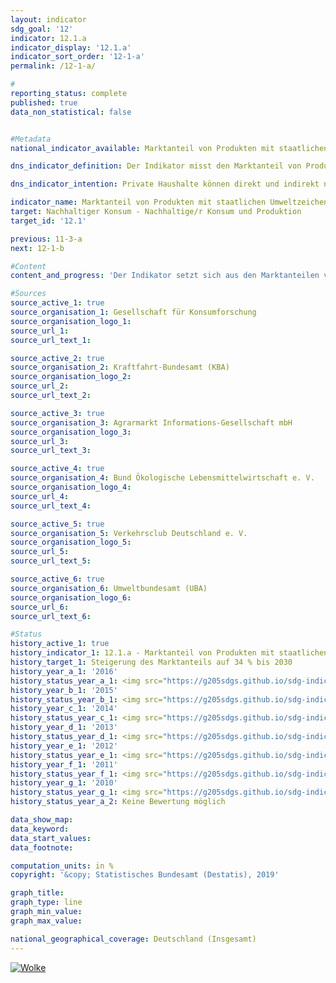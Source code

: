 ```yaml
---                   
layout: indicator                   
sdg_goal: '12'                   
indicator: 12.1.a                   
indicator_display: '12.1.a'                   
indicator_sort_order: '12-1-a'                   
permalink: /12-1-a/                   

#                   
reporting_status: complete                   
published: true                   
data_non_statistical: false                   


#Metadata                   
national_indicator_available: Marktanteil von Produkten mit staatlichen Umweltzeichen                   

dns_indicator_definition: Der Indikator misst den Marktanteil von Produkten mit freiwilligen oder verpflichtenden Umweltzeichen, deren Vergabegrundlagen von staatlichen Organen festgelegt werden.                   

dns_indicator_intention: Private Haushalte können direkt und indirekt nachhaltig konsumieren. Einerseits beeinflusst ihre Einkaufsentscheidung ihre eigene Umweltbilanz, denn energieeffiziente Fahrzeuge oder gedämmte Häuser benötigen bei der Nutzung weniger Energie und verursachen einen geringeren Ausstoß von Treibhausgasen. Andererseits können die Verbraucherinnen und Verbraucher Produkte erwerben, die auf besonders nachhaltige Weise hergestellt wurden. Ziel der Bundesregierung ist es daher, den Marktanteil von Produkten mit staatlichen Umweltzeichen bis 2030 auf 34 % zu erhöhen.                   

indicator_name: Marktanteil von Produkten mit staatlichen Umweltzeichen                   
target: Nachhaltiger Konsum - Nachhaltige/r Konsum und Produktion                   
target_id: '12.1'                   

previous: 11-3-a                   
next: 12-1-b                   

#Content                    
content_and_progress: 'Der Indikator setzt sich aus den Marktanteilen von Produkten mit einem der Umweltzeichen EU Ecolabel, EU-Bio-Siegel, Blauer Engel oder der jeweils höchsten Klasse des EU-Energieverbrauchskennzeichens zusammen. Die EU-Energieverbrauchskennzeichnung adressiert primär Energieverbrauch und Treibhausgasemissionen, während die anderen drei Produktkennzeichen auch andere Umweltbelastungen wie Pestizideinsatz und gefährliche Abwässer berücksichtigen. Der Indikator soll abbilden, ob umweltfreundliche Produktvarianten konventionelle Produktvarianten im Markt ersetzen. Betrachtet wird dabei nur eine Auswahl an Produktgruppen, unter anderem weil nur begrenzt Daten zu Umsätzen von Produkten mit Nachhaltigkeitskennzeichen verfügbar sind. Zudem würde die Einbeziehung von bestimmten Produktgruppen zu  Doppelzählungen führen, da sie mehrere Nachhaltigkeitskennzeichen zugleich tragen. Für den Indikator werden Haushaltsgeräte wie Kühlgeräte, Waschmaschinen, Fernsehgeräte und Staubsauger betrachtet. Weiterhin werden Leuchtmittel, Bio-Lebensmittel, Hygienepapier, Wasch- und Reinigungsmittel sowie Autos erfasst. Da die Märkte der einzelnen Produktgruppen unterschiedlich groß sind, werden die Marktanteile mit dem Umsatzvolumen des jeweiligen Gesamtmarktes gewichtet. Dies soll sicherstellen, dass hohe Marktanteile in kleinen Nischenmärkten den Indikator nicht verzerren. Außerdem können auf diese Weise die Ausgaben für umweltfreundliche Produkte in Beziehung zu den Gesamtausgaben der privaten Haushalte gesetzt werden. Eine Gewichtung der Marktanteile nach Umweltrelevanz der jeweiligen Produktgruppen ist nicht möglich, da die Umweltkennzeichen verschiedene Kategorien (Energieverbrauch, Treibhausgasemissionen, Materialbedarf) adressieren, die nicht gegeneinander aufgerechnet werden können. Daher lässt sich eine allumfassende Bewertung über mehrere Umweltkategorien im Sinne eines Umweltfußabdrucks der Produktgruppen nicht darstellen. Da der Indikator nur die neu in Verkehr gebrachten Güter in Relation zum Gesamtmarkt erfasst, berücksichtigt er auch keine Rebound-Effekte. Er beschreibt zudem den Marktanteil auf Basis von Umsätzen. Bedingt durch Preisunterschiede zwischen Produkten mit und ohne den entsprechenden Umweltsiegeln lässt er folglich keine Rückschlüsse auf deren Anzahl zu. Auch kann eine Änderung des Indikatorwertes auf Preisänderungen bei einer Produktgruppe zurückzuführen sein. Als Quellen für die Berechnung des Indikators werden Daten der Gesellschaft für Konsumforschung, des Kraftfahrt-Bundesamtes, der Agrarmarkt Informations-Gesellschaft mbH, des Bundes Ökologische Lebensmittelwirtschaft, des Verkehrsclubs Deutschland e. V. und des Umweltbundesamtes verwendet. Letzteres berechnet die Indikatorwerte jährlich ab dem Berichtsjahr 2012. Zwischen 2012 und 2016 stieg der Marktanteil von Produkten mit staatlichen Umweltzeichen von 3,6 auf 8,6&nbsp;%. Das entspricht einem Umsatz von insgesamt 25,7 Milliarden Euro im Jahr 2016. Die Festlegung der Energieverbrauchsklassen für Pkw wird in regelmäßigen Abständen von der EU dem aktuellen technischen Stand angepasst. Auch gelten für entsprechende Geräte, beispielsweise Kühlschränke, Backöfen oder Wäschetrockner, gesetzliche Mindestanforderungen für Neuware. Dies kann generell zur weiteren Verbreitung von energiesparenden Produkten beitragen, kann den Indikator aber auch indirekt über die Anpassung von Vergabekriterien verzerren.'                   

#Sources
source_active_1: true                           
source_organisation_1: Gesellschaft für Konsumforschung                           
source_organisation_logo_1:                            
source_url_1:                            
source_url_text_1:                            

source_active_2: true                           
source_organisation_2: Kraftfahrt-Bundesamt (KBA)                           
source_organisation_logo_2:                            
source_url_2:                            
source_url_text_2:                            

source_active_3: true                           
source_organisation_3: Agrarmarkt Informations-Gesellschaft mbH                           
source_organisation_logo_3:                            
source_url_3:                            
source_url_text_3:                            

source_active_4: true                           
source_organisation_4: Bund Ökologische Lebensmittelwirtschaft e. V.                           
source_organisation_logo_4:                            
source_url_4:                            
source_url_text_4:                            

source_active_5: true                           
source_organisation_5: Verkehrsclub Deutschland e. V.                           
source_organisation_logo_5:                            
source_url_5:                            
source_url_text_5:                            

source_active_6: true                           
source_organisation_6: Umweltbundesamt (UBA)                           
source_organisation_logo_6:                            
source_url_6:                            
source_url_text_6:                            

#Status                   
history_active_1: true                   
history_indicator_1: 12.1.a - Marktanteil von Produkten mit staatlichen Umweltzeichen                   
history_target_1: Steigerung des Marktanteils auf 34 % bis 2030
history_year_a_1: '2016'                           
history_status_year_a_1: <img src="https://g205sdgs.github.io/sdg-indicators/public/Wettersymbole/Wolke.png" alt="Wolke" />
history_year_b_1: '2015'                           
history_status_year_b_1: <img src="https://g205sdgs.github.io/sdg-indicators/public/Wettersymbole/Leicht bewölkt.png" alt="Leicht bewölkt" />
history_year_c_1: '2014'                           
history_status_year_c_1: <img src="https://g205sdgs.github.io/sdg-indicators/public/Wettersymbole/keine Bewertung möglich.png" alt="keine Bewertung möglich" />
history_year_d_1: '2013'                           
history_status_year_d_1: <img src="https://g205sdgs.github.io/sdg-indicators/public/Wettersymbole/keine Bewertung möglich.png" alt="keine Bewertung möglich" />
history_year_e_1: '2012'                           
history_status_year_e_1: <img src="https://g205sdgs.github.io/sdg-indicators/public/Wettersymbole/keine Bewertung möglich.png" alt="keine Bewertung möglich" />
history_year_f_1: '2011'                           
history_status_year_f_1: <img src="https://g205sdgs.github.io/sdg-indicators/public/Wettersymbole/keine Bewertung möglich.png" alt="keine Bewertung möglich" />
history_year_g_1: '2010'                           
history_status_year_g_1: <img src="https://g205sdgs.github.io/sdg-indicators/public/Wettersymbole/keine Bewertung möglich.png" alt="keine Bewertung möglich" />
history_status_year_a_2: Keine Bewertung möglich

data_show_map: 
data_keyword:                    
data_start_values:                    
data_footnote:                    

computation_units: in %                   
copyright: '&copy; Statistisches Bundesamt (Destatis), 2019'                   

graph_title:                    
graph_type: line                   
graph_min_value:                    
graph_max_value:                    

national_geographical_coverage: Deutschland (Insgesamt)                   
---
```

<a href="https://nachhaltige-entwicklung-deutschland.github.io/open-sdg-site-starter/status/"><img src="https://g205sdgs.github.io/sdg-indicators/public/Wettersymbole/Wolke.png" alt="Wolke" />                           
</a>